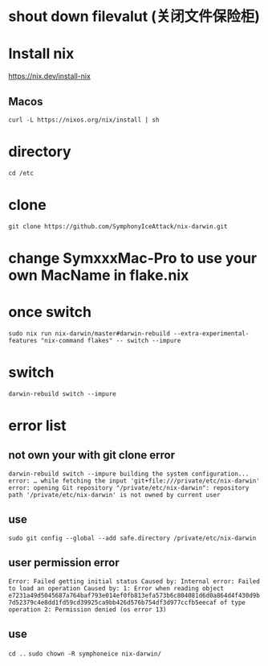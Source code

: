 # shout down filevalut (关闭文件保险柜)
# Install nix
https://nix.dev/install-nix
## Macos
`curl -L https://nixos.org/nix/install | sh`
# directory
`cd /etc`
# clone
`git clone https://github.com/SymphonyIceAttack/nix-darwin.git`
# change SymxxxMac-Pro to use your own MacName in flake.nix
# once switch
`sudo nix run nix-darwin/master#darwin-rebuild --extra-experimental-features "nix-command flakes" -- switch --impure`
# switch
`darwin-rebuild switch --impure
`
# error list
##  not own your with  git clone error
`darwin-rebuild switch --impure
building the system configuration...
error:
… while fetching the input 'git+file:///private/etc/nix-darwin'
 error: opening Git repository "/private/etc/nix-darwin": repository path '/private/etc/nix-darwin' is not owned by current user`

## use
`sudo git config --global --add safe.directory /private/etc/nix-darwin`
## user permission error
`Error: Failed getting initial status
Caused by:
    Internal error: Failed to load an operation
    Caused by:
    1: Error when reading object e7231a49d5045687a764baf793e014ef0fb813efa573b6c804081d6d0a864d4f430d9b7d52379c4e8dd1fd59cd39925ca9bb426d576b754df3d977ccfb5eecaf of type operation
    2: Permission denied (os error 13)`
## use
`cd ..`
`sudo chown -R symphoneice nix-darwin/`
